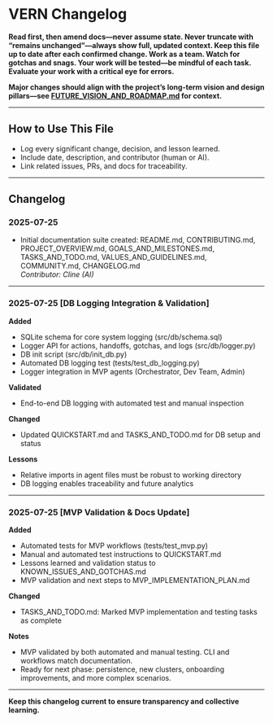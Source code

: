 # VERN Changelog

**Read first, then amend docs—never assume state. Never truncate with “remains unchanged”—always show full, updated context. Keep this file up to date after each confirmed change. Work as a team. Watch for gotchas and snags. Your work will be tested—be mindful of each task. Evaluate your work with a critical eye for errors.**

**Major changes should align with the project’s long-term vision and design pillars—see [FUTURE_VISION_AND_ROADMAP.md](FUTURE_VISION_AND_ROADMAP.md) for context.**

---

## How to Use This File

- Log every significant change, decision, and lesson learned.
- Include date, description, and contributor (human or AI).
- Link related issues, PRs, and docs for traceability.

---

## Changelog

### 2025-07-25

- Initial documentation suite created: README.md, CONTRIBUTING.md, PROJECT_OVERVIEW.md, GOALS_AND_MILESTONES.md, TASKS_AND_TODO.md, VALUES_AND_GUIDELINES.md, COMMUNITY.md, CHANGELOG.md  
  *Contributor: Cline (AI)*

---

### 2025-07-25 [DB Logging Integration & Validation]

**Added**
- SQLite schema for core system logging (src/db/schema.sql)
- Logger API for actions, handoffs, gotchas, and logs (src/db/logger.py)
- DB init script (src/db/init_db.py)
- Automated DB logging test (tests/test_db_logging.py)
- Logger integration in MVP agents (Orchestrator, Dev Team, Admin)

**Validated**
- End-to-end DB logging with automated test and manual inspection

**Changed**
- Updated QUICKSTART.md and TASKS_AND_TODO.md for DB setup and status

**Lessons**
- Relative imports in agent files must be robust to working directory
- DB logging enables traceability and future analytics

---

### 2025-07-25 [MVP Validation & Docs Update]

**Added**
- Automated tests for MVP workflows (tests/test_mvp.py)
- Manual and automated test instructions to QUICKSTART.md
- Lessons learned and validation status to KNOWN_ISSUES_AND_GOTCHAS.md
- MVP validation and next steps to MVP_IMPLEMENTATION_PLAN.md

**Changed**
- TASKS_AND_TODO.md: Marked MVP implementation and testing tasks as complete

**Notes**
- MVP validated by both automated and manual testing. CLI and workflows match documentation.
- Ready for next phase: persistence, new clusters, onboarding improvements, and more complex scenarios.

---

**Keep this changelog current to ensure transparency and collective learning.**
